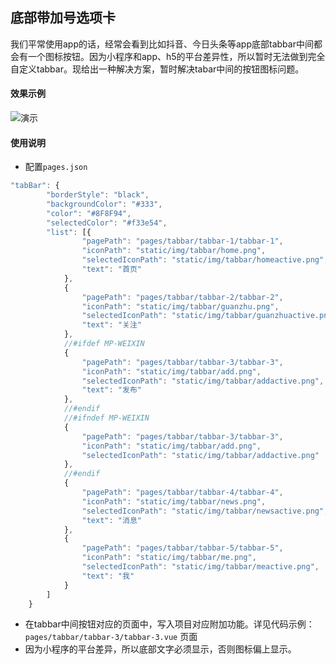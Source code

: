 
## 底部带加号选项卡 

我们平常使用app的话，经常会看到比如抖音、今日头条等app底部tabbar中间都会有一个图标按钮。因为小程序和app、h5的平台差异性，所以暂时无法做到完全自定义tabbar。现给出一种解决方案，暂时解决tabar中间的按钮图标问题。


#### 效果示例
![演示](http://img.cdn.aliyun.dcloud.net.cn/guide/uniapp/ext-tab.png)

#### 使用说明

- 配置`pages.json`

```javascript
"tabBar": {
		"borderStyle": "black",
		"backgroundColor": "#333",
		"color": "#8F8F94",
		"selectedColor": "#f33e54",
		"list": [{
				"pagePath": "pages/tabbar/tabbar-1/tabbar-1",
				"iconPath": "static/img/tabbar/home.png",
				"selectedIconPath": "static/img/tabbar/homeactive.png",
				"text": "首页"
			},
			{
				"pagePath": "pages/tabbar/tabbar-2/tabbar-2",
				"iconPath": "static/img/tabbar/guanzhu.png",
				"selectedIconPath": "static/img/tabbar/guanzhuactive.png",
				"text": "关注"
			},
			//#ifdef MP-WEIXIN
			{
				"pagePath": "pages/tabbar/tabbar-3/tabbar-3",
				"iconPath": "static/img/tabbar/add.png",
				"selectedIconPath": "static/img/tabbar/addactive.png",
				"text": "发布"
			},
			//#endif
			//#ifndef MP-WEIXIN
			{
				"pagePath": "pages/tabbar/tabbar-3/tabbar-3",
				"iconPath": "static/img/tabbar/add.png",
				"selectedIconPath": "static/img/tabbar/addactive.png"
			},
			//#endif
			{
				"pagePath": "pages/tabbar/tabbar-4/tabbar-4",
				"iconPath": "static/img/tabbar/news.png",
				"selectedIconPath": "static/img/tabbar/newsactive.png",
				"text": "消息"
			},
			{
				"pagePath": "pages/tabbar/tabbar-5/tabbar-5",
				"iconPath": "static/img/tabbar/me.png",
				"selectedIconPath": "static/img/tabbar/meactive.png",
				"text": "我"
			}
		]
	}

```
- 在tabbar中间按钮对应的页面中，写入项目对应附加功能。详见代码示例：`pages/tabbar/tabbar-3/tabbar-3.vue` 页面
- 因为小程序的平台差异，所以底部文字必须显示，否则图标偏上显示。


